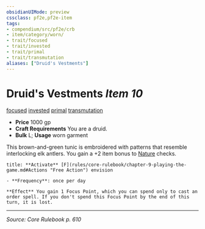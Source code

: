 ```yaml
---
obsidianUIMode: preview
cssclass: pf2e,pf2e-item
tags:
- compendium/src/pf2e/crb
- item/category/worn/
- trait/focused
- trait/invested
- trait/primal
- trait/transmutation
aliases: ["Druid's Vestments"]
---
```

# Druid's Vestments *Item 10*  
[focused](focused.md "Focused Item Trait")  [invested](invested.md "Invested Item Trait")  [primal](primal.md "Primal Tradition Trait")  [transmutation](transmutation.md "Transmutation School Trait")  

- **Price** 1000 gp
- **Craft Requirements** You are a druid.
- **Bulk** L; **Usage** worn garment

This brown-and-green tunic is embroidered with patterns that resemble interlocking elk antlers. You gain a +2 item bonus to [Nature](skills.md#Nature) checks.

```ad-embed-ability
title: **Activate** [F](rules/core-rulebook/chapter-9-playing-the-game.md#Actions "Free Action") envision

- **Frequency**: once per day

**Effect** You gain 1 Focus Point, which you can spend only to cast an order spell. If you don't spend this Focus Point by the end of this turn, it is lost.
```


---
*Source: Core Rulebook p. 610*